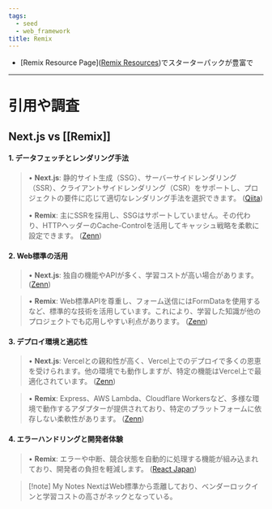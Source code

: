 ```yaml
---
tags:
  - seed
  - web_framework
title: Remix
---
```


- [Remix Resource Page]([Remix Resources](https://remix.run/resources?category=templates))でスターターパックが豊富で

---

# 引用や調査
## Next.js vs [[Remix]]
#### 1. データフェッチとレンダリング手法
> • **Next.js**: 静的サイト生成（SSG）、サーバーサイドレンダリング（SSR）、クライアントサイドレンダリング（CSR）をサポートし、プロジェクトの要件に応じて適切なレンダリング手法を選択できます。 ([Qiita](https://qiita.com/IYA_UFO/items/d8eabb3152c8d1d7223c))
> 
> • **Remix**: 主にSSRを採用し、SSGはサポートしていません。その代わり、HTTPヘッダーのCache-Controlを活用してキャッシュ戦略を柔軟に設定できます。 ([Zenn](https://zenn.dev/steelydylan/articles/remix-nextjs-comparison))

#### **2. Web標準の活用**
> • **Next.js**: 独自の機能やAPIが多く、学習コストが高い場合があります。 ([Zenn](https://zenn.dev/noko_noko/articles/90ad5279dfdd1e))

> • **Remix**: Web標準APIを尊重し、フォーム送信にはFormDataを使用するなど、標準的な技術を活用しています。これにより、学習した知識が他のプロジェクトでも応用しやすい利点があります。 ([Zenn](https://zenn.dev/typebase_dev/articles/why-choose-remix))

#### **3. デプロイ環境と適応性**
> • **Next.js**: Vercelとの親和性が高く、Vercel上でのデプロイで多くの恩恵を受けられます。他の環境でも動作しますが、特定の機能はVercel上で最適化されています。 ([Zenn](https://zenn.dev/noko_noko/articles/90ad5279dfdd1e))

> • **Remix**: Express、AWS Lambda、Cloudflare Workersなど、多様な環境で動作するアダプターが提供されており、特定のプラットフォームに依存しない柔軟性があります。 ([Zenn](https://zenn.dev/steelydylan/articles/remix-nextjs-comparison))

#### **4. エラーハンドリングと開発者体験**

> • **Remix**: エラーや中断、競合状態を自動的に処理する機能が組み込まれており、開発者の負担を軽減します。 ([React Japan](https://react-japan.dev/blog/remix-vs-next))

> [!note] My Notes
>  NextはWeb標準から乖離しており、ベンダーロックインと学習コストの高さがネックとなっている。
>  
